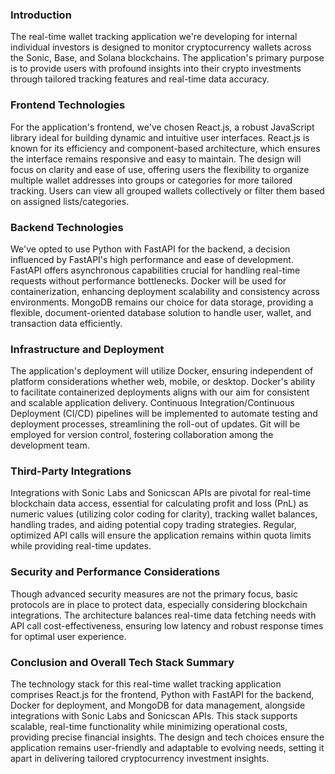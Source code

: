 ### Introduction

The real-time wallet tracking application we're developing for internal individual investors is designed to monitor cryptocurrency wallets across the Sonic, Base, and Solana blockchains. The application's primary purpose is to provide users with profound insights into their crypto investments through tailored tracking features and real-time data accuracy.

### Frontend Technologies

For the application's frontend, we've chosen React.js, a robust JavaScript library ideal for building dynamic and intuitive user interfaces. React.js is known for its efficiency and component-based architecture, which ensures the interface remains responsive and easy to maintain. The design will focus on clarity and ease of use, offering users the flexibility to organize multiple wallet addresses into groups or categories for more tailored tracking. Users can view all grouped wallets collectively or filter them based on assigned lists/categories.

### Backend Technologies

We've opted to use Python with FastAPI for the backend, a decision influenced by FastAPI's high performance and ease of development. FastAPI offers asynchronous capabilities crucial for handling real-time requests without performance bottlenecks. Docker will be used for containerization, enhancing deployment scalability and consistency across environments. MongoDB remains our choice for data storage, providing a flexible, document-oriented database solution to handle user, wallet, and transaction data efficiently.

### Infrastructure and Deployment

The application's deployment will utilize Docker, ensuring independent of platform considerations whether web, mobile, or desktop. Docker's ability to facilitate containerized deployments aligns with our aim for consistent and scalable application delivery. Continuous Integration/Continuous Deployment (CI/CD) pipelines will be implemented to automate testing and deployment processes, streamlining the roll-out of updates. Git will be employed for version control, fostering collaboration among the development team.

### Third-Party Integrations

Integrations with Sonic Labs and Sonicscan APIs are pivotal for real-time blockchain data access, essential for calculating profit and loss (PnL) as numeric values (utilizing color coding for clarity), tracking wallet balances, handling trades, and aiding potential copy trading strategies. Regular, optimized API calls will ensure the application remains within quota limits while providing real-time updates.

### Security and Performance Considerations

Though advanced security measures are not the primary focus, basic protocols are in place to protect data, especially considering blockchain integrations. The architecture balances real-time data fetching needs with API call cost-effectiveness, ensuring low latency and robust response times for optimal user experience.

### Conclusion and Overall Tech Stack Summary

The technology stack for this real-time wallet tracking application comprises React.js for the frontend, Python with FastAPI for the backend, Docker for deployment, and MongoDB for data management, alongside integrations with Sonic Labs and Sonicscan APIs. This stack supports scalable, real-time functionality while minimizing operational costs, providing precise financial insights. The design and tech choices ensure the application remains user-friendly and adaptable to evolving needs, setting it apart in delivering tailored cryptocurrency investment insights.
